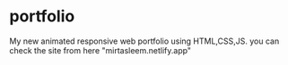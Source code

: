 # portfolio
My new animated responsive web portfolio using HTML,CSS,JS.
you can check the site from here "mirtasleem.netlify.app"
